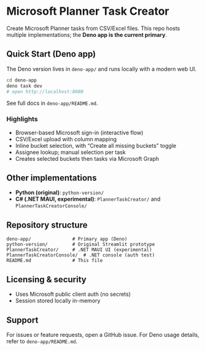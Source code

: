 # Microsoft Planner Task Creator

Create Microsoft Planner tasks from CSV/Excel files. This repo hosts multiple implementations; the **Deno app is the current primary**.

## Quick Start (Deno app)

The Deno version lives in `deno-app/` and runs locally with a modern web UI.

```bash
cd deno-app
deno task dev
# open http://localhost:8080
```

See full docs in `deno-app/README.md`.

### Highlights
- Browser-based Microsoft sign-in (interactive flow)
- CSV/Excel upload with column mapping
- Inline bucket selection, with “Create all missing buckets” toggle
- Assignee lookup; manual selection per task
- Creates selected buckets then tasks via Microsoft Graph

## Other implementations

- **Python (original)**: `python-version/`
- **C# (.NET MAUI, experimental)**: `PlannerTaskCreator/` and `PlannerTaskCreatorConsole/`

## Repository structure

```
deno-app/               # Primary app (Deno)
python-version/         # Original Streamlit prototype
PlannerTaskCreator/     # .NET MAUI UI (experimental)
PlannerTaskCreatorConsole/  # .NET console (auth test)
README.md               # This file
```

## Licensing & security

- Uses Microsoft public client auth (no secrets)
- Session stored locally in-memory

## Support

For issues or feature requests, open a GitHub issue. For Deno usage details, refer to `deno-app/README.md`.